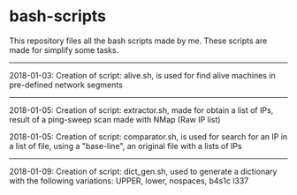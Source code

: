 # bash-scripts

This repository files all the bash scripts made by me.
These scripts are made for simplify some tasks.

---

2018-01-03: Creation of script: alive.sh, is used for find alive machines in pre-defined network segments

---

2018-01-05: Creation of script: extractor.sh, made for obtain a list of IPs, result of a ping-sweep scan made with NMap (Raw IP list)

2018-01-05: Creation of script: comparator.sh, is used for search for an IP in a list of file, using a "base-line", an original file with a lists of IPs

---

2018-01-09: Creation of script: dict_gen.sh, used to generate a dictionary with the following variations: UPPER, lower, nospaces, b4s1c l337
